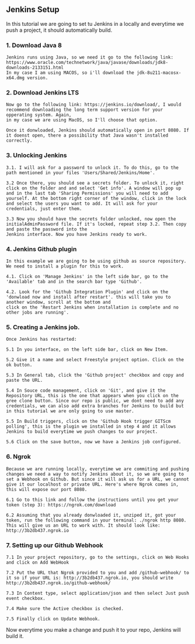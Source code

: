 ## Jenkins Setup

In this tutorial we are going to set tu Jenkins in a locally and everytime we push a project, it should automatically build.

### 1. Download Java 8

    Jenkins runs using Java, so we need it go to the following link: https://www.oracle.com/technetwork/java/javase/downloads/jdk8-downloads-2133151.html
    In my case I am using MACOS, so i'll download the jdk-8u211-macosx-x64.dmg version.

### 2. Download Jenkins LTS

    Now go to the following link: https://jenkins.io/download/, I would recommend downloading the long term support version for your opperating system. Again,
    in my case we are using MacOS, so I'll choose that option.

    Once it donwloaded, Jenkins should automatically open in port 8080. If it doenst open, there a possibility that Java wasn't installed correctly.

### 3. Unlocking Jenkins

    3.1. I will ask for a password to unlock it. To do this, go to the path mentioned in your files 'Users/Shared/Jenkins/Home'.

    3.2 Once there, you should see a secrets folder. To unlock it, right click on the folder and and select 'Get info'. A window will pop up and in the last tab 'Sharing Permissions' you will need to add yourself. At the bottom right corner of the window, click in the lock and select the users you want to add. It will ask for your credentials, just enter them.

    3.3 Now you should have the secrets folder unlocked, now open the initialAdminPassword file. If it's locked, repeat step 3.2. Then copy and paste the password into the
    Jenkins interface. Now you have Jenkins ready to work.

### 4. Jenkins Github plugin

    In this example we are going to be using github as source repository. We need to install a plugin for this to work.

    4.1. Click on 'Manage Jenkins' in the left side bar, go to the 'Available' tab and in the search bar type 'Github'.

    4.2. Look for the 'Github Integration Plugin' and click on the 'donwload now and install after restart'. this will take you to another window, scroll at the bottom and
    click on the 'Restart Jenkins when installation is complete and no other jobs are running'.

### 5. Creating a Jenkins job.

    Once Jenkins has restarted:

    5.1 In you interface, on the left side bar, click on New Item.

    5.2 Give it a name and select Freestyle project option. Click on the ok button.

    5.3 In General tab, click the 'Github project' checkbox and copy and paste the URL.

    5.4 In Souce code management, click on 'Git', and give it the Repository URL, this is the one that appears when you click on the gree clone button. Since our repo is public, we dont need to add any credentials, we can also add extra branches for Jenkins to build but in this tutorial we are only going to use master.

    5.5 In Build triggers, click on the 'Github Hook trigger GITScm polling', this is the plugin we installed in step 4 and it allows Jenkins to build everytime we push changes to our project.

    5.6 Click on the save button, now we have a Jenkins job configured.

### 6. Ngrok

    Because we are running locally, everytime we are commiting and pushing changes we need a way to notify Jenkins about it, so we are going to set a Webhook on Github. But since it will ask us for a URL, we cannot give it our localhost or private URL. Here's where Ngrok comes in, this will expose our port 8080.

    6.1 Go to this link and follow the instructions until you get your token (step 3): https://ngrok.com/download

    6.2 Assuming that you already donwloaded it, unziped it, got your token, run the following command in your terminal: ./ngrok http 8080. This will give us an URL to work with. It should look like: http://3b2db437.ngrok.io

### 7. Setting up our Github Webhook

    7.1 In your project repository, go to the settings, click on Web Hooks and click on Add WebHook

    7.2 Put the URL that Ngrok provided to you and add /github-webhook/ to it so if your URL is: http://3b2db437.ngrok.io, you should write http://3b2db437.ngrok.io/github-webhook/

    7.3 In Content type, select application/json and then select Just push event checkbox.

    7.4 Make sure the Active checkbox is checked.

    7.5 Finally click on Update Webhook.

Now everytime you make a change and push it to your repo, Jenkins will build it.
